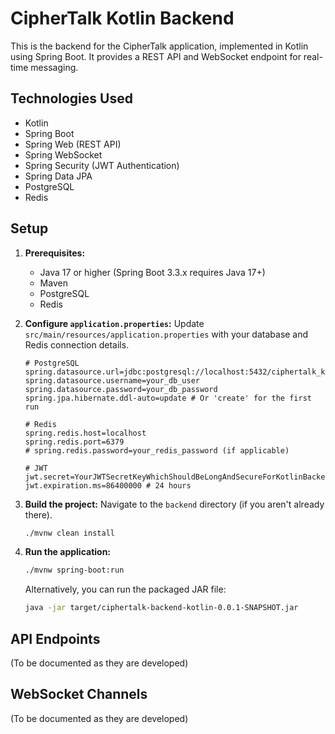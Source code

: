 # CipherTalk Kotlin Backend

This is the backend for the CipherTalk application, implemented in Kotlin using Spring Boot. It provides a REST API and WebSocket endpoint for real-time messaging.

## Technologies Used

- Kotlin
- Spring Boot
- Spring Web (REST API)
- Spring WebSocket
- Spring Security (JWT Authentication)
- Spring Data JPA
- PostgreSQL
- Redis

## Setup

1.  **Prerequisites:**
    - Java 17 or higher (Spring Boot 3.3.x requires Java 17+)
    - Maven
    - PostgreSQL
    - Redis
2.  **Configure `application.properties`:**
    Update `src/main/resources/application.properties` with your database and Redis connection details.

    ```properties
    # PostgreSQL
    spring.datasource.url=jdbc:postgresql://localhost:5432/ciphertalk_kotlin
    spring.datasource.username=your_db_user
    spring.datasource.password=your_db_password
    spring.jpa.hibernate.ddl-auto=update # Or 'create' for the first run

    # Redis
    spring.redis.host=localhost
    spring.redis.port=6379
    # spring.redis.password=your_redis_password (if applicable)

    # JWT
    jwt.secret=YourJWTSecretKeyWhichShouldBeLongAndSecureForKotlinBackend
    jwt.expiration.ms=86400000 # 24 hours
    ```

3.  **Build the project:**
    Navigate to the `backend` directory (if you aren't already there).
    ```bash
    ./mvnw clean install
    ```
4.  **Run the application:**
    ```bash
    ./mvnw spring-boot:run
    ```
    Alternatively, you can run the packaged JAR file:
    ```bash
    java -jar target/ciphertalk-backend-kotlin-0.0.1-SNAPSHOT.jar
    ```

## API Endpoints

(To be documented as they are developed)

## WebSocket Channels

(To be documented as they are developed)
